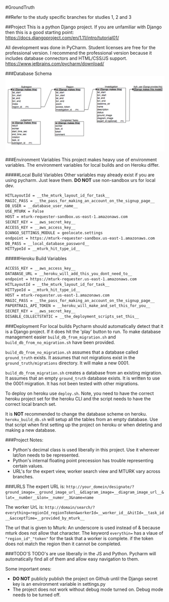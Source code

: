 #GroundTruth

##Refer to the study specific branches for studies 1, 2 and 3
 
##Project
This is a python Django project. If you are unfamiliar with 
Django then this is a good starting point: 
https://docs.djangoproject.com/en/1.11/intro/tutorial01/

All development was done in PyCharm. Student licenses are free for the professional version.
I recommend the professional version because it includes database connectors and HTML/CSS/JS support.
https://www.jetbrains.com/pycharm/download/

###Database Schema
![Schema](schema.png?raw=true "Database Schema")

###Environment Variables
This project makes heavy use of environment variables. 
The environment variables for local builds and on Heroku differ.

#####Local Build Variables
Other variables may already exist if you are using pycharm. Just leave them. 
**DO NOT** use non-sandbox urs for local dev.
```bash
HITLayoutId = __the_mturk_layout_id_for_task__
MAGIC_PASS = __the_pass_for_making_an_account_on_the_signup_page__
DB_USER = __database_user_name__
USE_MTURK = False
HOST = mturk-requester-sandbox.us-east-1.amazonaws.com
SECRET_KEY = __aws_secret_key__ 
ACCESS_KEY = __aws_access_key__
DJANGO_SETTINGS_MODULE = geolocate.settings
endpoint = https://mturk-requester-sandbox.us-east-1.amazonaws.com
DB_PASS = __local_database_password__
HITTypeId = __mturk_hit_type_id__
```

#####Heroku Build Variables
```bash
ACCESS_KEY = __aws_access_key__
DATABASE_URL = __heroku_will_add_this_you_dont_need_to__
endpoint = https://mturk-requester.us-east-1.amazonaws.com
HITLayoutId = __the_mturk_layout_id_for_task__
HITTypeId = __mturk_hit_type_id__
HOST = mturk-requester.us-east-1.amazonaws.com
MAGIC_PASS = __the_pass_for_making_an_account_on_the_signup_page__
PAPERTRAIL_API_TOKEN = __heroku_will_make_and_set_this_for_you__
SECRET_KEY = __aws_secret_key__ 
DISABLE_COLLECTSTATIC = __the_deployment_scripts_set_this__
```

###Deployment
For local builds Pycharm should automatically detect that it is a Django project. If it does hit the 'play' button to run.
To make database management easier `build_db_from_migration.sh` and `build_db_from_no_migration.sh` have been provided.

`build_db_from_no_migration.sh` assumes that a database called `ground_truth` exists. It assumes that not migrations 
exist in the `ground_truth/migrations` directory. It will make a new 0001.

`build_db_from_migration.sh` creates a database from an existing migration. It assumes that an empty `ground_truth`
database exists. It is written to use the 0001 migration. It has not been tested with other migrations. 

To deploy on heroku use `deploy.sh`. Note, you need to have the correct heroku project set for the heroku CLI and the 
script needs to have the correct local branch set. 

It is **NOT** recommended to change the database scheme on heroku. `heroku_build_db.sh` will setup all the tables from an empty database. 
Use that script when first setting up the project on heroku or when deleting and making a new database.

###Project Notes:
* Python's decimal class is used liberally in this project. Use it wherever lat/lon needs to be represented.  
* Python's internal floating point precession has trouble representing certain values. 
* URL's for the expert view, worker search view and MTURK vary across branches. 

###URLS
The expert URL is: 
`http://your_domein/designate/?ground_image=__ground_image_url__&diagram_image=__diagram_image_url__&lat=__number__&lon=__numer__3&name=name`

The worker UrL is:
`http://domain/search/?everything=regionId_regionToken&workerId=__worker_id__&hitId=__task_id__&acceptTime=__provided_by_mturk__`

The url that is given to Mturk:
An underscore is used instead of & because mturk does not allow that character. 
The keyword `everythin=` has a vlaue of `"region_id"_"token"` for the task that a worker is complete. if the token does not
match the region then it cannot be completed. 

###TODO'S
TODO's are use liberally in the JS and Python. Pycharm will automatically find all of them and allow
easy navigation to them. 

Some important ones:
* **DO NOT** publicly publish the project on Github until the Django secret key is an environment variable in settings.py
* The project does not work without debug mode turned on. Debug mode needs to be turned off. 
